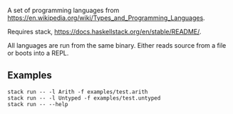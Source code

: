 A set of programming languages from https://en.wikipedia.org/wiki/Types_and_Programming_Languages.

Requires stack, https://docs.haskellstack.org/en/stable/README/.

All languages are run from the same binary. Either reads source from a file or boots into a REPL.

## Examples
```
stack run -- -l Arith -f examples/test.arith
stack run -- -l Untyped -f examples/test.untyped
stack run -- --help
```
